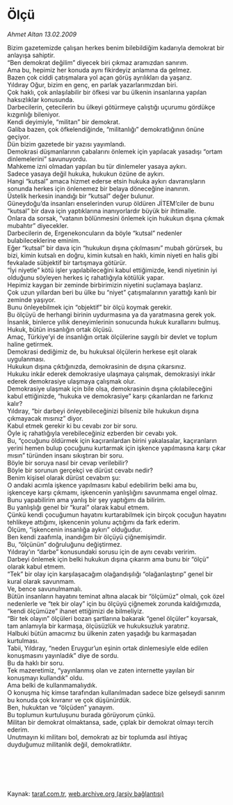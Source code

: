 # Ölçü

*Ahmet Altan 13.02.2009*

<div class="taraf_structure_2col_1zq">
<div class="margen_n">



 <p>Bizim gazetemizde çalışan herkes benim bilebildiğim kadarıyla demokrat bir anlayışa sahiptir. <br/>“Ben demokrat değilim” diyecek biri çıkmaz aramızdan sanırım. <br/>Ama bu, hepimiz her konuda aynı fikirdeyiz anlamına da gelmez. <br/>Bazen çok ciddi çatışmalara yol açan görüş ayrılıkları da yaşarız. <br/>Yıldıray Oğur, bizim en genç, en parlak yazarlarımızdan biri. <br/>Çok haklı, çok anlaşılabilir bir öfkesi var bu ülkenin insanlarına yapılan haksızlıklar konusunda. <br/>Darbecilerin, çetecilerin bu ülkeyi götürmeye çalıştığı uçurumu gördükçe kızgınlığı bileniyor. <br/>Kendi deyimiyle, “militan” bir demokrat. <br/>Galiba bazen, çok öfkelendiğinde, “militanlığı” demokratlığının önüne geçiyor. <br/>Dün bizim gazetede bir yazısı yayımlandı. <br/>Demokrasi düşmanlarının çabalarını önlemek için yapılacak yasadışı “ortam dinlemelerini” savunuyordu. <br/>Mahkeme izni olmadan yapılan bu tür dinlemeler yasaya aykırı. <br/>Sadece yasaya değil hukuka, hukukun özüne de aykırı. <br/>Hangi “kutsal” amaca hizmet ederse etsin hukuka aykırı davranışların sonunda herkes için önlenemez bir belaya döneceğine inanırım. <br/>Üstelik herkesin inandığı bir “kutsal” değer bulunur. <br/>Güneydoğu’da insanları enselerinden vurup öldüren JİTEM’ciler de bunu “kutsal” bir dava için yaptıklarına inanıyorlardır büyük bir ihtimalle. <br/>Onlara da sorsak, “vatanın bölünmesini önlemek için hukukun dışına çıkmak mubahtır” diyecekler. <br/>Darbecilerin de, Ergenekoncuların da böyle “kutsal” nedenler bulabileceklerine eminim.<br/>Eğer “kutsal” bir dava için “hukukun dışına çıkılmasını” mubah görürsek, bu bizi, kimin kutsalı en doğru, kimin kutsalı en haklı, kimin niyeti en halis gibi fevkalade sübjektif bir tartışmaya götürür. <br/>“İyi niyetle” kötü işler yapılabileceğini kabul ettiğimizde, kendi niyetinin iyi olduğunu söyleyen herkes iç rahatlığıyla kötülük yapar. <br/>Hepimiz kaygan bir zeminde birbirimizin niyetini suçlamaya başlarız. <br/>Çok uzun yıllardan beri bu ülke bu “niyet” çatışmalarının yarattığı kanlı bir zeminde yaşıyor. <br/>Bunu önleyebilmek için “objektif” bir ölçü koymak gerekir. <br/>Bu ölçüyü de herhangi birinin uydurmasına ya da yaratmasına gerek yok. <br/>İnsanlık, binlerce yıllık deneyimlerinin sonucunda hukuk kurallarını bulmuş. <br/>Hukuk, bütün insanlığın ortak ölçüsü. <br/>Amaç, Türkiye’yi de insanlığın ortak ölçülerine saygılı bir devlet ve toplum haline getirmek. <br/>Demokrasi dediğimiz de, bu hukuksal ölçülerin herkese eşit olarak uygulanması. <br/>Hukukun dışına çıktığınızda, demokrasinin de dışına çıkarsınız. <br/>Hukuku inkâr ederek demokrasiye ulaşmaya çalışmak, demokrasiyi inkâr ederek demokrasiye ulaşmaya çalışmak olur. <br/>Demokrasiye ulaşmak için bile olsa, demokrasinin dışına çıkılabileceğini kabul ettiğinizde, “hukuka ve demokrasiye” karşı çıkanlardan ne farkınız kalır? <br/>Yıldıray, “bir darbeyi önleyebileceğinizi bilseniz bile hukukun dışına çıkmayacak mısınız” diyor. <br/>Kabul etmek gerekir ki bu cevabı zor bir soru. <br/>Öyle iç rahatlığıyla verebileceğiniz ezberden bir cevabı yok. <br/>Bu, “çocuğunu öldürmek için kaçıranlardan birini yakalasalar, kaçıranların yerini hemen bulup çocuğunu kurtarmak için işkence yapılmasına karşı çıkar mısın” türünden insanı sıkıştıran bir soru. <br/>Böyle bir soruya nasıl bir cevap verilebilir? <br/>Böyle bir sorunun gerçekçi ve dürüst cevabı nedir? <br/>Benim kişisel olarak dürüst cevabım şu: <br/>O andaki acımla işkence yapılmasını kabul edebilirim belki ama bu, işkenceye karşı çıkmamı, işkencenin yanlışlığını savunmama engel olmaz. <br/>Bunu yapabilirim ama yanlış bir şey yaptığımı da bilirim. <br/>Bu yanlışlığı genel bir “kural” olarak kabul etmem. <br/>Çünkü kendi çocuğumun hayatını kurtarabilmek için birçok çocuğun hayatını tehlikeye attığımı, işkencenin yolunu açtığımı da fark ederim. <br/>Ölçüm, “işkencenin insanlığa aykırı” olduğudur. <br/>Ben kendi zaafımla, inandığım bir ölçüyü çiğnemişimdir. <br/>Bu, “ölçünün” doğruluğunu değiştirmez. <br/>Yıldıray’ın “darbe” konusundaki sorusu için de aynı cevabı veririm. <br/>Darbeyi önlemek için belki hukukun dışına çıkarım ama bunu bir “ölçü” olarak kabul etmem. <br/>“Tek” bir olay için karşılaşacağım olağandışılığı “olağanlaştırıp” genel bir kural olarak savunmam. <br/>Ve, bence savunulmamalı. <br/>Bütün insanların hayatını teminat altına alacak bir “ölçümüz” olmalı, çok özel nedenlerle ve “tek bir olay” için bu ölçüyü çiğnemek zorunda kaldığımızda, “kendi ölçümüze” ihanet ettiğimizi de bilmeliyiz. <br/>“Bir tek olayın” ölçüleri bozan şartlarına bakarak “genel ölçüler” koyarsak, tam anlamıyla bir karmaşa, ölçüsüzlük ve hukuksuzluk yaratırız. <br/>Halbuki bütün amacımız bu ülkenin zaten yaşadığı bu karmaşadan kurtulması. <br/>Tabii, Yıldıray, “neden Eruygur’un eşinin ortak dinlemesiyle elde edilen konuşmasını yayınladık” diye de sordu. <br/>Bu da haklı bir soru. <br/>Tek mazeretimiz, “yayınlanmış olan ve zaten internette yayılan bir konuşmayı kullandık” oldu. <br/>Ama belki de kullanmamalıydık. <br/>O konuşma hiç kimse tarafından kullanılmadan sadece bize gelseydi sanırım bu konuda çok kıvranır ve çok düşünürdük. <br/>Ben, hukuktan ve “ölçüden” yanayım. <br/>Bu toplumun kurtuluşunu burada görüyorum çünkü. <br/>Militan bir demokrat olmaktansa, sade, çıplak bir demokrat olmayı tercih ederim. <br/>Unutmayın ki militanı bol, demokratı az bir toplumda asıl ihtiyaç duyduğumuz militanlık değil, demokratlıktır.</p>
<br/>
<br/>
<br/>



<br/>


<div id="taraf_not">
</div>

</div>


</div>

Kaynak: [taraf.com.tr](http://www.taraf.com.tr:80/makale/4019.htm), [web.archive.org (arşiv bağlantısı)](http://web.archive.org/web/20090905085913/http://www.taraf.com.tr:80/makale/4019.htm)
